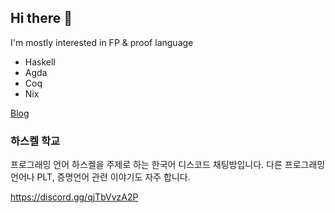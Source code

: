 ## Hi there 👋

I'm mostly interested in FP & proof language
- Haskell
- Agda
- Coq
- Nix

[Blog](https://damhiya.github.io/)


### 하스켈 학교
프로그래밍 언어 하스켈을 주제로 하는 한국어 디스코드 채팅방입니다.
다른 프로그래밍 언어나 PLT, 증명언어 관련 이야기도 자주 합니다.

https://discord.gg/qjTbVvzA2P

